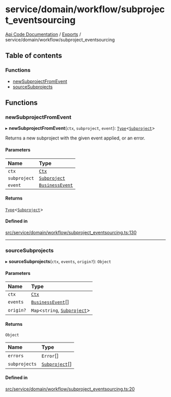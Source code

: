 # service/domain/workflow/subproject\_eventsourcing
 
[Api Code Documentation](../README.md) / [Exports](../modules.md) / service/domain/workflow/subproject\_eventsourcing

## Table of contents

### Functions

- [newSubprojectFromEvent](service_domain_workflow_subproject_eventsourcing.md#newsubprojectfromevent)
- [sourceSubprojects](service_domain_workflow_subproject_eventsourcing.md#sourcesubprojects)

## Functions

### newSubprojectFromEvent

▸ **newSubprojectFromEvent**(`ctx`, `subproject`, `event`): [`Type`](result.md#type)<[`Subproject`](../interfaces/service_domain_workflow_subproject.Subproject.md)\>

Returns a new subproject with the given event applied, or an error.

#### Parameters

| Name | Type |
| :------ | :------ |
| `ctx` | [`Ctx`](../interfaces/lib_ctx.Ctx.md) |
| `subproject` | [`Subproject`](../interfaces/service_domain_workflow_subproject.Subproject.md) |
| `event` | [`BusinessEvent`](service_domain_business_event.md#businessevent) |

#### Returns

[`Type`](result.md#type)<[`Subproject`](../interfaces/service_domain_workflow_subproject.Subproject.md)\>

#### Defined in

[src/service/domain/workflow/subproject_eventsourcing.ts:130](https://github.com/openkfw/TruBudget/blob/aca360d/api/src/service/domain/workflow/subproject_eventsourcing.ts#L130)

___

### sourceSubprojects

▸ **sourceSubprojects**(`ctx`, `events`, `origin?`): `Object`

#### Parameters

| Name | Type |
| :------ | :------ |
| `ctx` | [`Ctx`](../interfaces/lib_ctx.Ctx.md) |
| `events` | [`BusinessEvent`](service_domain_business_event.md#businessevent)[] |
| `origin?` | `Map`<`string`, [`Subproject`](../interfaces/service_domain_workflow_subproject.Subproject.md)\> |

#### Returns

`Object`

| Name | Type |
| :------ | :------ |
| `errors` | `Error`[] |
| `subprojects` | [`Subproject`](../interfaces/service_domain_workflow_subproject.Subproject.md)[] |

#### Defined in

[src/service/domain/workflow/subproject_eventsourcing.ts:20](https://github.com/openkfw/TruBudget/blob/aca360d/api/src/service/domain/workflow/subproject_eventsourcing.ts#L20)
